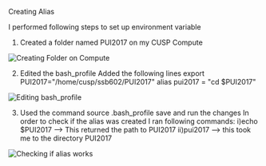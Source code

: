 Creating Alias

I performed following steps to set up environment variable

1. Created a folder named PUI2017 on my CUSP Compute

![Creating Folder on Compute](https://github.com/ssb10/PUI2017_ssb602/blob/master/HW1_ssb602/Creating_folder.png)


2. Edited the bash_profile
  Added the following lines
  export PUI2017="/home/cusp/ssb602/PUI2017"
  alias pui2017 = "cd $PUI2017"
  
  ![Editing bash_profile](https://github.com/ssb10/PUI2017_ssb602/blob/master/HW1_ssb602/bashrc_scrrenshot.png)
  

3. Used the command source .bash_profile save and run the changes
In order to check if the alias was created I ran following commands:
i)echo $PUI2017 --> This returned the path to PUI2017
ii)pui2017 --> this took me to the directory PUI2017

![Checking if alias works](https://github.com/ssb10/PUI2017_ssb602/blob/master/HW1_ssb602/Terminal_Screenshot.png)

